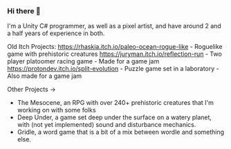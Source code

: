 ### Hi there 👋

I'm a Unity C# programmer, as well as a pixel artist, and have around 2 and a half years of experience in both.


Old Itch Projects:
https://rhaskia.itch.io/paleo-ocean-rogue-like - Roguelike game with prehistoric creatures
https://juryman.itch.io/reflection-run - Two player platoomer racing game - Made for a game jam
https://protondev.itch.io/split-evolution - Puzzle game set in a laboratory - Also made for a game jam

Other Projects ->
- The Mesocene, an RPG with over 240+ prehistoric creatures that I'm working on with some folks
- Deep Under, a game set deep under the surface on a watery planet, with (not yet implemented) sound and disturbance mechanics.
- Gridle, a word game that is a bit of a mix between wordle and something else.
